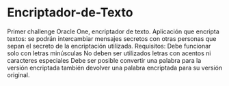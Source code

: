 # Encriptador-de-Texto
Primer challenge Oracle One, encriptador de texto.
Aplicación que encripta textos: se podrán intercambiar mensajes secretos con otras personas que sepan el secreto de la encriptación utilizada.
Requisitos: Debe funcionar solo con letras minúsculas No deben ser utilizados letras con acentos ni caracteres especiales Debe ser posible convertir una palabra 
para la versión encriptada también devolver una palabra encriptada para su versión original.

